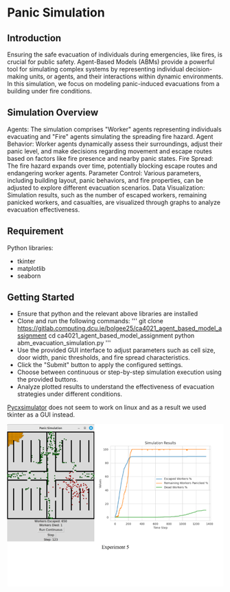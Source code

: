 
# Panic Simulation

## Introduction
Ensuring the safe evacuation of individuals during emergencies, like fires, is crucial for public safety. Agent-Based Models (ABMs) provide a powerful tool for simulating complex systems by representing individual decision-making units, or agents, and their interactions within dynamic environments. In this simulation, we focus on modeling panic-induced evacuations from a building under fire conditions.

## Simulation Overview
Agents: The simulation comprises "Worker" agents representing individuals evacuating and "Fire" agents simulating the spreading fire hazard.
Agent Behavior: Worker agents dynamically assess their surroundings, adjust their panic level, and make decisions regarding movement and escape routes based on factors like fire presence and nearby panic states.
Fire Spread: The fire hazard expands over time, potentially blocking escape routes and endangering worker agents.
Parameter Control: Various parameters, including building layout, panic behaviors, and fire properties, can be adjusted to explore different evacuation scenarios.
Data Visualization: Simulation results, such as the number of escaped workers, remaining panicked workers, and casualties, are visualized through graphs to analyze evacuation effectiveness.

## Requirement
Python libraries:
- tkinter
- matplotlib
- seaborn

## Getting Started
- Ensure that python and the relevant above libraries are installed
- Clone and run the following commands:
'''
git clone https://gitlab.computing.dcu.ie/bolgee25/ca4021_agent_based_model_assignment
cd ca4021_agent_based_model_assignment
python abm_evacuation_simulation.py
'''
- Use the provided GUI interface to adjust parameters such as cell size, door width, panic thresholds, and fire spread characteristics.
- Click the "Submit" button to apply the configured settings.
- Choose between continuous or step-by-step simulation execution using the provided buttons.
- Analyze plotted results to understand the effectiveness of evacuation strategies under different conditions.

[Pycxsimulator](https://github.com/hsayama/PyCX) does not seem to work on linux and as a result we used tkinter as a GUI instead.

![Example Simulation](/Images/Experiment_5.png)